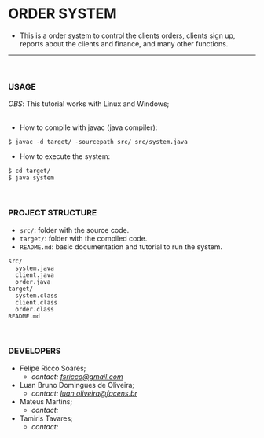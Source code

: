 # **ORDER SYSTEM**

- This is a order system to control the clients orders, clients sign up, reports about the clients and finance, and many other functions.

------------------------------------

<br>

### **USAGE**
*OBS*:
This tutorial works with Linux and Windows;<br><br>

- How to compile with javac (java compiler):
```
$ javac -d target/ -sourcepath src/ src/system.java
```

- How to execute the system:
```linux
$ cd target/
$ java system
```

<br>

### **PROJECT STRUCTURE**
- `src/`: folder with the source code.
- `target/`: folder with the compiled code.
- `README.md`: basic documentation and tutorial to run the system.
```
src/
  system.java
  client.java
  order.java
target/
  system.class
  client.class
  order.class
README.md
```

<br>

### **DEVELOPERS**
- Felipe Ricco Soares;
  - *contact: fsricco@gmail.com*
- Luan Bruno Domingues de Oliveira;
  - *contact: luan.oliveira@facens.br*
- Mateus Martins;
  - *contact:*
- Tamiris Tavares;
  - *contact:*
